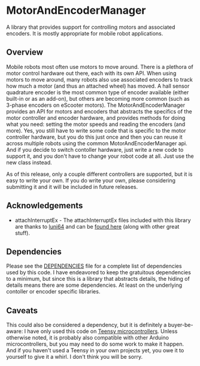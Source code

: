 # MotorAndEncoderManager
<p>A library that provides support for controlling motors and associated encoders.
It is mostly appropriate for mobile robot applications.</p>

## Overview
<p>Mobile robots most often use motors to move around. There is a plethora of motor
control hardware out there, each with its own API. When using motors to move around,
many robots also use associated encoders to track how much a motor (and thus an
attached wheel) has moved. A hall sensor quadrature encoder is the most common type
of encoder available (either built-in or as an add-on), but others are becoming more
common (such as 3-phase encoders on eScooter motors). The MotorAndEncoderManager
provides an API for motors and encoders that abstracts the specifics of the motor
controller and encoder hardware, and provides methods for doing what you need:
setting the motor speeds and reading the encoders (and more). Yes, you still have
to write some code that is specific to the motor controller hardware, but you do
this just once and then you can reuse it across multiple robots using the common
MotorAndEncoderManager api. And if you decide to switch contoller hardware, just
write a new code to support it, and you don't have to change your robot code at
all. Just use the new class instead.</p>
<p>As of this release, only a couple different controllers are supported, but it
is easy to write your own. If you do write your own, please considering submitting
it and it will be included in future releases.</p>

## Acknowledgements
- attachInterruptEx - The attachInterruptEx files included with this library are
thanks to [luni64](https://github.com/luni64) and can be
[found here](https://github.com/luni64/TeensyHelpers) (along with other great stuff).

## Dependencies
Please see the
[DEPENDENCIES](https://github.com/markwomack/MotorAndEncoderManager/blob/main/DEPENDENCIES.md)
file for a complete list of dependencies used by this code. I have endeavored to keep
the gratuitous dependencies to a minimum, but since this is a library that abstracts
details, the hiding of details means there are some dependencies. At least on the
underlying contoller or encoder specific libraries.

## Caveats
This could also be considered a dependency, but it is definitely a buyer-be-aware:
I have only used this code on [Teensy microcontrollers](https://www.pjrc.com/store/).
Unless otherwise noted, it is probably also compatible with other Arduino microcontrollers,
but you may need to do some work to make it happen. And if you haven't used a Teensy
in your own projects yet, you owe it to yourself to give it a whirl. I don't think
you will be sorry.
